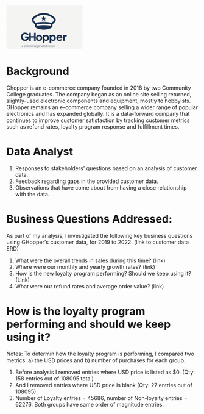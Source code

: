<img src="GHopper_logo.jpg" alt="GHopper_logo" width="200"/>

#  Background
Ghopper is an e-commerce company founded in 2018 by two Community College graduates.  The company began as an online site selling returned, slightly-used electronic components and equipment, mostly to hobbyists.  GHopper remains an e-commerce company selling a wider range of popular electronics and has expanded globally.  It is a data-forward company that continues to improve customer satisfaction by tracking customer metrics such as refund rates, loyalty program response and fulfillment times.  

#  Data Analyst   
1) Responses to stakeholders' questions based on an analysis of customer data. 
2) Feedback regarding gaps in the provided customer data. 
3) Observations that have come about from having a close relationship with the data.

# Business Questions Addressed:
  As part of my analysis, I investigated the following key business questions using GHopper's customer data, for 2019 to 2022. (link to customer data ERD)  
  1) What were the overall trends in sales during this time? (link)
  2) Where were our monthly and yearly growth rates? (link)
  3) How is the new loyalty program performing?  Should we keep using it? (Link)
  4) What were our refund rates and average order value? (link)

    
# How is the loyalty program performing and should we keep using it?
Notes: To determin how the loyalty program is performing, I compared two metrics: a) the USD prices and b) number of purchases for each group. 
1. Before analysis I removed entries where USD price is listed as $0. (Qty: 158 entries out of 108095 total)
2. And I removed entries where USD price is blank (Qty: 27 entries out of 108095)
3. Number of Loyalty entries = 45686, number of Non-loyalty entries = 62276. Both groups have same order of magnitude entries. 

